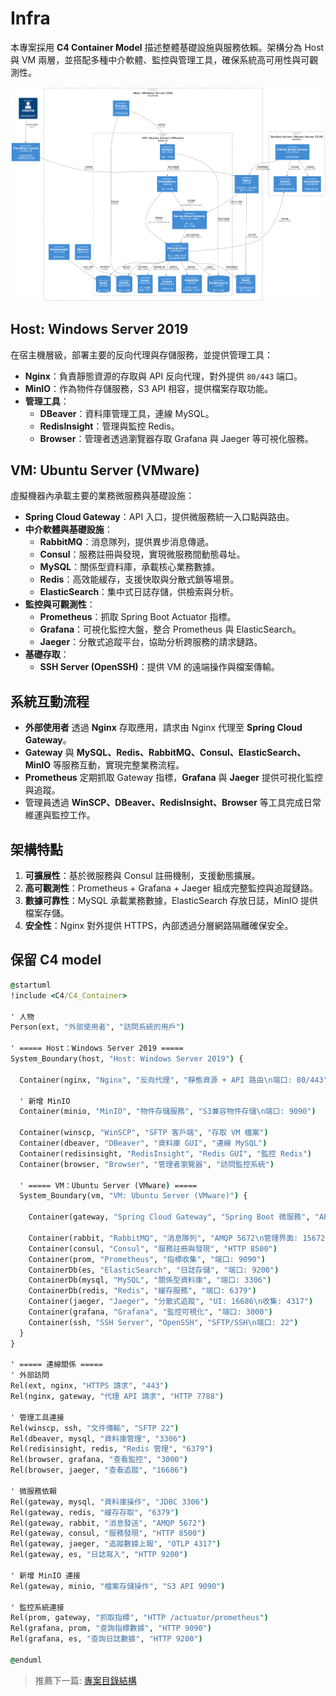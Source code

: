 # Infra

本專案採用 **C4 Container Model** 描述整體基礎設施與服務依賴。架構分為 Host 與 VM 兩層，並搭配多種中介軟體、監控與管理工具，確保系統高可用性與可觀測性。

![Casha-Infra](../asset/casha-infra.png)

## Host: Windows Server 2019

在宿主機層級，部署主要的反向代理與存儲服務，並提供管理工具：

- **Nginx**：負責靜態資源的存取與 API 反向代理，對外提供 `80/443` 端口。
- **MinIO**：作為物件存儲服務，S3 API 相容，提供檔案存取功能。
- **管理工具**：
  - **DBeaver**：資料庫管理工具，連線 MySQL。
  - **RedisInsight**：管理與監控 Redis。
  - **Browser**：管理者透過瀏覽器存取 Grafana 與 Jaeger 等可視化服務。

## VM: Ubuntu Server (VMware)

虛擬機器內承載主要的業務微服務與基礎設施：

- **Spring Cloud Gateway**：API 入口，提供微服務統一入口點與路由。
- **中介軟體與基礎設施**：
  - **RabbitMQ**：消息隊列，提供異步消息傳遞。
  - **Consul**：服務註冊與發現，實現微服務間動態尋址。
  - **MySQL**：關係型資料庫，承載核心業務數據。
  - **Redis**：高效能緩存，支援快取與分散式鎖等場景。
  - **ElasticSearch**：集中式日誌存儲，供檢索與分析。
- **監控與可觀測性**：
  - **Prometheus**：抓取 Spring Boot Actuator 指標。
  - **Grafana**：可視化監控大盤，整合 Prometheus 與 ElasticSearch。
  - **Jaeger**：分散式追蹤平台，協助分析跨服務的請求鏈路。
- **基礎存取**：
  - **SSH Server (OpenSSH)**：提供 VM 的遠端操作與檔案傳輸。

## 系統互動流程

- **外部使用者** 透過 **Nginx** 存取應用，請求由 Nginx 代理至 **Spring Cloud Gateway**。
- **Gateway** 與 **MySQL、Redis、RabbitMQ、Consul、ElasticSearch、MinIO** 等服務互動，實現完整業務流程。
- **Prometheus** 定期抓取 Gateway 指標，**Grafana** 與 **Jaeger** 提供可視化監控與追蹤。
- 管理員透過 **WinSCP、DBeaver、RedisInsight、Browser** 等工具完成日常維運與監控工作。

## 架構特點

1. **可擴展性**：基於微服務與 Consul 註冊機制，支援動態擴展。
2. **高可觀測性**：Prometheus + Grafana + Jaeger 組成完整監控與追蹤鏈路。
3. **數據可靠性**：MySQL 承載業務數據，ElasticSearch 存放日誌，MinIO 提供檔案存儲。
4. **安全性**：Nginx 對外提供 HTTPS，內部透過分層網路隔離確保安全。

## 保留 C4 model

```cmd
@startuml
!include <C4/C4_Container>

' 人物
Person(ext, "外部使用者", "訪問系統的用戶")

' ===== Host：Windows Server 2019 =====
System_Boundary(host, "Host: Windows Server 2019") {

  Container(nginx, "Nginx", "反向代理", "靜態資源 + API 路由\n端口: 80/443")
  
  ' 新增 MinIO
  Container(minio, "MinIO", "物件存儲服務", "S3兼容物件存儲\n端口: 9090")

  Container(winscp, "WinSCP", "SFTP 客戶端", "存取 VM 檔案")
  Container(dbeaver, "DBeaver", "資料庫 GUI", "連線 MySQL")
  Container(redisinsight, "RedisInsight", "Redis GUI", "監控 Redis")
  Container(browser, "Browser", "管理者瀏覽器", "訪問監控系統")

  ' ===== VM：Ubuntu Server (VMware) =====
  System_Boundary(vm, "VM: Ubuntu Server (VMware)") {

    Container(gateway, "Spring Cloud Gateway", "Spring Boot 微服務", "API 入口\n端口: 7788")

    Container(rabbit, "RabbitMQ", "消息隊列", "AMQP 5672\n管理界面: 15672")
    Container(consul, "Consul", "服務註冊與發現", "HTTP 8500")
    Container(prom, "Prometheus", "指標收集", "端口: 9090")
    ContainerDb(es, "ElasticSearch", "日誌存儲", "端口: 9200")
    ContainerDb(mysql, "MySQL", "關係型資料庫", "端口: 3306")
    ContainerDb(redis, "Redis", "緩存服務", "端口: 6379")
    Container(jaeger, "Jaeger", "分散式追蹤", "UI: 16686\n收集: 4317")
    Container(grafana, "Grafana", "監控可視化", "端口: 3000")
    Container(ssh, "SSH Server", "OpenSSH", "SFTP/SSH\n端口: 22")
  }
}

' ===== 連線關係 =====
' 外部訪問
Rel(ext, nginx, "HTTPS 請求", "443")
Rel(nginx, gateway, "代理 API 請求", "HTTP 7788")

' 管理工具連接
Rel(winscp, ssh, "文件傳輸", "SFTP 22")
Rel(dbeaver, mysql, "資料庫管理", "3306")
Rel(redisinsight, redis, "Redis 管理", "6379")
Rel(browser, grafana, "查看監控", "3000")
Rel(browser, jaeger, "查看追蹤", "16686")

' 微服務依賴
Rel(gateway, mysql, "資料庫操作", "JDBC 3306")
Rel(gateway, redis, "緩存存取", "6379")
Rel(gateway, rabbit, "消息發送", "AMQP 5672")
Rel(gateway, consul, "服務發現", "HTTP 8500")
Rel(gateway, jaeger, "追蹤數據上報", "OTLP 4317")
Rel(gateway, es, "日誌寫入", "HTTP 9200")

' 新增 MinIO 連接
Rel(gateway, minio, "檔案存儲操作", "S3 API 9090")

' 監控系統連接
Rel(prom, gateway, "抓取指標", "HTTP /actuator/prometheus")
Rel(grafana, prom, "查詢指標數據", "HTTP 9090")
Rel(grafana, es, "查詢日誌數據", "HTTP 9200")

@enduml
```

> 推薦下一篇: [專案目錄結構](/archite/folder-structure.md)